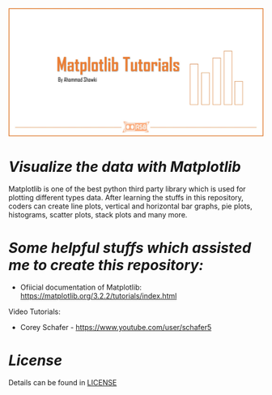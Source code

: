 ![Poster](https://github.com/ahammadshawki8/Matplotlib-Tutorials/blob/master/matplotlib.jpg)

# _Visualize the data with Matplotlib_

Matplotlib is one of the best python third party library which is used for plotting different types data.
After learning the stuffs in this repository, coders can create line plots, vertical and horizontal bar graphs, pie plots, histograms, scatter plots, stack plots and many more.


# _Some helpful stuffs which assisted me to create this repository:_

* Ofiicial documentation of Matplotlib:
  https://matplotlib.org/3.2.2/tutorials/index.html

Video Tutorials:
   * Corey Schafer - https://www.youtube.com/user/schafer5

# _License_
Details can be found in [LICENSE](https://github.com/ahammadshawki8/Matplotlib-Tutorials/blob/master/LICENSE)
